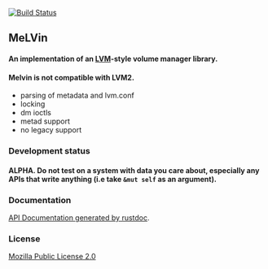 [![Build Status](https://travis-ci.org/agrover/melvin.svg?branch=master)](https://travis-ci.org/agrover/melvin)

## MeLVin

#### An implementation of an [LVM](https://www.sourceware.org/lvm2/)-style volume manager library.

#### Melvin is not compatible with LVM2.

* parsing of metadata and lvm.conf
* locking
* dm ioctls
* metad support
* no legacy support

### Development status

#### ALPHA. Do not test on a system with data you care about, especially any APIs that write anything (i.e take `&mut self` as an argument).

### Documentation

[API Documentation generated by rustdoc](http://agrover.github.io/melvin/doc/melvin/index.html).

### License

[Mozilla Public License 2.0](https://www.mozilla.org/MPL/2.0/FAQ.html)
